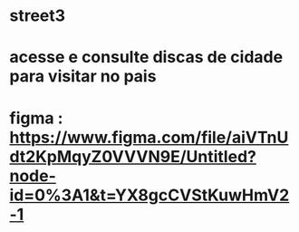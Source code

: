 # street3
#   acesse e consulte discas de cidade para visitar no pais
# figma : https://www.figma.com/file/aiVTnUdt2KpMqyZ0VVVN9E/Untitled?node-id=0%3A1&t=YX8gcCVStKuwHmV2-1